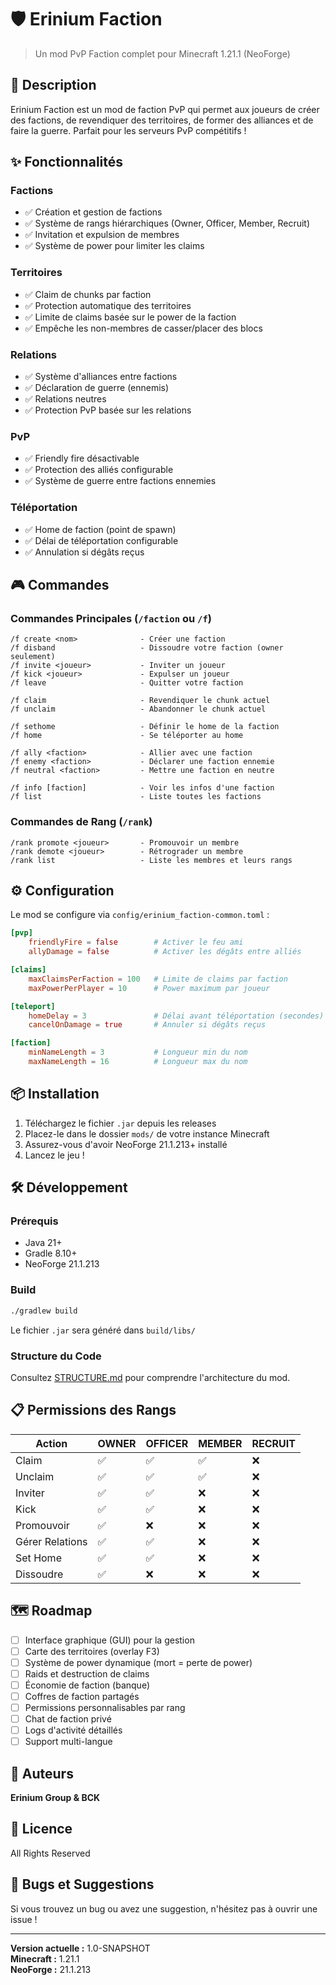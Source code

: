 # 🛡️ Erinium Faction

> Un mod PvP Faction complet pour Minecraft 1.21.1 (NeoForge)

## 📖 Description

Erinium Faction est un mod de faction PvP qui permet aux joueurs de créer des factions, de revendiquer des territoires, de former des alliances et de faire la guerre. Parfait pour les serveurs PvP compétitifs !

## ✨ Fonctionnalités

### Factions
- ✅ Création et gestion de factions
- ✅ Système de rangs hiérarchiques (Owner, Officer, Member, Recruit)
- ✅ Invitation et expulsion de membres
- ✅ Système de power pour limiter les claims

### Territoires
- ✅ Claim de chunks par faction
- ✅ Protection automatique des territoires
- ✅ Limite de claims basée sur le power de la faction
- ✅ Empêche les non-membres de casser/placer des blocs

### Relations
- ✅ Système d'alliances entre factions
- ✅ Déclaration de guerre (ennemis)
- ✅ Relations neutres
- ✅ Protection PvP basée sur les relations

### PvP
- ✅ Friendly fire désactivable
- ✅ Protection des alliés configurable
- ✅ Système de guerre entre factions ennemies

### Téléportation
- ✅ Home de faction (point de spawn)
- ✅ Délai de téléportation configurable
- ✅ Annulation si dégâts reçus

## 🎮 Commandes

### Commandes Principales (`/faction` ou `/f`)

```
/f create <nom>              - Créer une faction
/f disband                   - Dissoudre votre faction (owner seulement)
/f invite <joueur>           - Inviter un joueur
/f kick <joueur>             - Expulser un joueur
/f leave                     - Quitter votre faction

/f claim                     - Revendiquer le chunk actuel
/f unclaim                   - Abandonner le chunk actuel

/f sethome                   - Définir le home de la faction
/f home                      - Se téléporter au home

/f ally <faction>            - Allier avec une faction
/f enemy <faction>           - Déclarer une faction ennemie
/f neutral <faction>         - Mettre une faction en neutre

/f info [faction]            - Voir les infos d'une faction
/f list                      - Liste toutes les factions
```

### Commandes de Rang (`/rank`)

```
/rank promote <joueur>       - Promouvoir un membre
/rank demote <joueur>        - Rétrograder un membre
/rank list                   - Liste les membres et leurs rangs
```

## ⚙️ Configuration

Le mod se configure via `config/erinium_faction-common.toml` :

```toml
[pvp]
    friendlyFire = false        # Activer le feu ami
    allyDamage = false          # Activer les dégâts entre alliés

[claims]
    maxClaimsPerFaction = 100   # Limite de claims par faction
    maxPowerPerPlayer = 10      # Power maximum par joueur

[teleport]
    homeDelay = 3               # Délai avant téléportation (secondes)
    cancelOnDamage = true       # Annuler si dégâts reçus

[faction]
    minNameLength = 3           # Longueur min du nom
    maxNameLength = 16          # Longueur max du nom
```

## 📦 Installation

1. Téléchargez le fichier `.jar` depuis les releases
2. Placez-le dans le dossier `mods/` de votre instance Minecraft
3. Assurez-vous d'avoir NeoForge 21.1.213+ installé
4. Lancez le jeu !

## 🛠️ Développement

### Prérequis
- Java 21+
- Gradle 8.10+
- NeoForge 21.1.213

### Build
```bash
./gradlew build
```

Le fichier `.jar` sera généré dans `build/libs/`

### Structure du Code
Consultez [STRUCTURE.md](STRUCTURE.md) pour comprendre l'architecture du mod.

## 📋 Permissions des Rangs

| Action | OWNER | OFFICER | MEMBER | RECRUIT |
|--------|-------|---------|--------|---------|
| Claim | ✅ | ✅ | ✅ | ❌ |
| Unclaim | ✅ | ✅ | ✅ | ❌ |
| Inviter | ✅ | ✅ | ❌ | ❌ |
| Kick | ✅ | ✅ | ❌ | ❌ |
| Promouvoir | ✅ | ❌ | ❌ | ❌ |
| Gérer Relations | ✅ | ✅ | ❌ | ❌ |
| Set Home | ✅ | ✅ | ❌ | ❌ |
| Dissoudre | ✅ | ❌ | ❌ | ❌ |

## 🗺️ Roadmap

- [ ] Interface graphique (GUI) pour la gestion
- [ ] Carte des territoires (overlay F3)
- [ ] Système de power dynamique (mort = perte de power)
- [ ] Raids et destruction de claims
- [ ] Économie de faction (banque)
- [ ] Coffres de faction partagés
- [ ] Permissions personnalisables par rang
- [ ] Chat de faction privé
- [ ] Logs d'activité détaillés
- [ ] Support multi-langue

## 👥 Auteurs

**Erinium Group & BCK**

## 📜 Licence

All Rights Reserved

## 🐛 Bugs et Suggestions

Si vous trouvez un bug ou avez une suggestion, n'hésitez pas à ouvrir une issue !

---

**Version actuelle :** 1.0-SNAPSHOT  
**Minecraft :** 1.21.1  
**NeoForge :** 21.1.213

